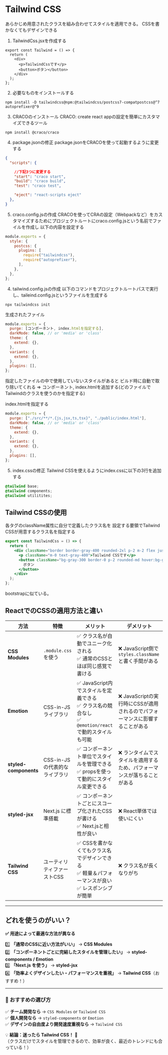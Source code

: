 # Tailwind CSS
あらかじめ用意されたクラスを組み合わせてスタイルを適用できる。
CSSを書かなくてもデザインできる

1. TailwindCss.jsxを作成する
~~~
export const Tailwind = () => {
  return (
    <div>
      <p>TailwindCssです</p>
      <button>ボタン</button>
    </div>
  );
};
~~~

2. 必要なものをインストールする
~~~
npm install -D tailwindcss@npm:@tailwindcss/postcss7-compatpostcss@^7 autoprefixer@^9
~~~

3. CRACOのインストール
CRACO: create react appの設定を簡単にカスタマイズできるツール
~~~
npm install @craco/craco
~~~

4. package.jsonの修正
package.jsonをCRACOを使って起動するように変更する
~~~:package.json
{
  "scripts": {

    //下記3つに変更する
    "start": "craco start",
    "build": "craco build",
    "test": "craco test",

    "eject": "react-scripts eject"
  },
}
~~~

5. craco.config.jsの作成
CRACOを使ってCRAの設定（Webpackなど）をカスタマイズするためにプロジェクトルートにcraco.config.jsという名前でファイルを作成し
以下の内容を設定する
~~~:craco.config.js
module.exports = {
  style: {
    postcss: {
      plugins: [
        require("tailwindcss"),
        require("autoprefixer"),
      ],
    },
  },
};
~~~

4. tailwind.config.jsの作成
以下のコマンドをプロジェクトルートパスで実行し、taileind.config.jsというファイルを生成する
~~~
npx tailwindcss init
~~~

生成されたファイル
~~~:tailwind.config.js
module.exports = {
  purge: [コンポーネント, index.htmlを指定する],
  darkMode: false, // or 'media' or 'class'
  theme: {
    extend: {},
  },
  variants: {
    extend: {},
  },
  plugins: [],
};
~~~

指定したファイルの中で使用していないスタイルがあると
ビルド時に自動で取り除いてくれる
=> コンポーネント, index.htmlを追加する(どのファイルでTailwindのクラスを使うのかを指定する)

index.htmlを指定する
~~~:tailwind.config.js
module.exports = {
  purge: ["./src/**/*.{js,jsx,ts,tsx}", "./public/index.html"],
  darkMode: false, // or 'media' or 'class'
  theme: {
    extend: {},
  },
  variants: {
    extend: {},
  },
  plugins: [],
};
~~~

5. index.cssの修正
Tailwind CSSを使えるようにindex.cssに以下の3行を追加する
~~~:index.css
@tailwind base;
@tailwind components;
@tailwind utilitites;
~~~

## Tailwind CSSの使用
各タグのclassName属性に自分で定義したクラス名を
設定する要領でTailwind CSSが用意するクラス名を指定する

~~~:TailwindCss.jsx
export const TailwindCss = () => {
  return (
    <div className="border border-gray-400 rounded-2xl p-2 m-2 flex justify-around items-center">
      <p className="m-0 text-gray-400">Tailwind CSSです</p>
      <button className="bg-gray-300 border-0 p-2 rounded-md hover:bg-gray-400 hover:text-white">
        ボタン
      </button>
    </div>
  );
};
~~~

bootstrapに似ている。


## **ReactでのCSSの適用方法と違い**  

| 方法 | 特徴 | メリット | デメリット |
|------|------|----------|------------|
| **CSS Modules** | `.module.css` を使う | ✅ クラス名が自動でユニーク化される <br> ✅ 通常のCSSとほぼ同じ感覚で書ける | ❌ JavaScript側で`styles.className`と書く手間がある |
| **Emotion** | CSS-in-JS ライブラリ | ✅ JavaScript内でスタイルを定義できる <br> ✅ クラス名の競合なし <br> ✅ `@emotion/react` で動的スタイルも可能 | ❌ JavaScriptの実行時にCSSが適用されるのでパフォーマンスに影響することがある |
| **styled-components** | CSS-in-JSの代表的なライブラリ | ✅ コンポーネント単位でスタイルを管理できる <br> ✅ propsを使って動的にスタイル変更できる | ❌ ランタイムでスタイルを適用するため、パフォーマンスが落ちることがある |
| **styled-jsx** | Next.js に標準搭載 | ✅ コンポーネントごとにスコープ化されたCSSが書ける <br> ✅ Next.jsと相性が良い | ❌ React単体では使いにくい |
| **Tailwind CSS** | ユーティリティファーストCSS | ✅ CSSを書かなくてもクラス名でデザインできる <br> ✅ 軽量＆パフォーマンスが良い <br> ✅ レスポンシブが簡単 | ❌ クラス名が長くなりがち |

---

## **どれを使うのがいい？**
**✅ 用途によって最適な方法が異なる**  

1️⃣ **「通常のCSSに近い方法がいい」** → **CSS Modules**  
2️⃣ **「コンポーネントごとに完結したスタイルを管理したい」** → **styled-components / Emotion**  
3️⃣ **「Next.js を使う」** → **styled-jsx**  
4️⃣ **「効率よくデザインしたい・パフォーマンスを重視」** → **Tailwind CSS**（おすすめ！）  

---

### **📌 おすすめの選び方**
✅ **チーム開発なら** → `CSS Modules` or `Tailwind CSS`   
✅ **個人開発なら** → `styled-components` or `Emotion`  
✅ **デザインの自由度より開発速度重視なら** → `Tailwind CSS`  

💡 **結論：迷ったら Tailwind CSS！** 🚀  
（クラスだけでスタイルを管理できるので、効率が良く、最近のトレンドにも合っている！）
